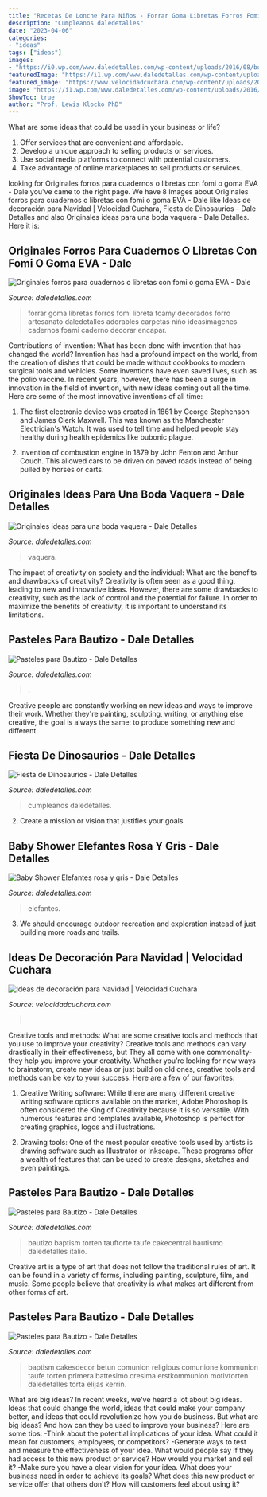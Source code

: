 ```yaml
---
title: "Recetas De Lonche Para Niños - Forrar Goma Libretas Forros Fomi Libreta Foamy Decorados Forro Artesanato Daledetalles Adorables Carpetas Niño Ideasimagenes Cadernos Foami Caderno Decorar Encapar"
description: "Cumpleanos daledetalles"
date: "2023-04-06"
categories:
- "ideas"
tags: ["ideas"]
images:
- "https://i0.wp.com/www.daledetalles.com/wp-content/uploads/2016/08/boda-vaquera13.jpg"
featuredImage: "https://i1.wp.com/www.daledetalles.com/wp-content/uploads/2016/06/pastel-para-bautizo9.jpg"
featured_image: "https://www.velocidadcuchara.com/wp-content/uploads/2016/11/NordicWare-RenoVC.jpg"
image: "https://i1.wp.com/www.daledetalles.com/wp-content/uploads/2016/02/baby-shower11.jpg?resize=600%2C800"
ShowToc: true
author: "Prof. Lewis Klocko PhD"
---
```



What are some ideas that could be used in your business or life?
1. Offer services that are convenient and affordable.
2. Develop a unique approach to selling products or services.
3. Use social media platforms to connect with potential customers. 
4. Take advantage of online marketplaces to sell products or services.

	

		
looking for Originales forros para cuadernos o libretas con fomi o goma EVA - Dale you've came to the right page. We have 8 Images about Originales forros para cuadernos o libretas con fomi o goma EVA - Dale like Ideas de decoración para Navidad | Velocidad Cuchara, Fiesta de Dinosaurios - Dale Detalles and also Originales ideas para una boda vaquera - Dale Detalles. Here it is:
		
    
## Originales Forros Para Cuadernos O Libretas Con Fomi O Goma EVA - Dale

<img loading=lazy src="https://i2.wp.com/www.daledetalles.com/wp-content/uploads/2016/08/forro-para-libreta-o-cuaderno36.jpg" onerror="this.onerror=null;this.src='https://tse4.mm.bing.net/th?id=OIP.gdBYQF6F5m-z0poEpavREAHaJ4&amp;pid=15.1';" alt="Originales forros para cuadernos o libretas con fomi o goma EVA - Dale">

_Source: daledetalles.com_

>forrar goma libretas forros fomi libreta foamy decorados forro artesanato daledetalles adorables carpetas niño ideasimagenes cadernos foami caderno decorar encapar. 

	

Contributions of invention: What has been done with invention that has changed the world?
Invention has had a profound impact on the world, from the creation of dishes that could be made without cookbooks to modern surgical tools and vehicles. Some inventions have even saved lives, such as the polio vaccine. In recent years, however, there has been a surge in innovation in the field of invention, with new ideas coming out all the time. Here are some of the most innovative inventions of all time:
1) The first electronic device was created in 1861 by George Stephenson and James Clerk Maxwell. This was known as the Manchester Electrician's Watch. It was used to tell time and helped people stay healthy during health epidemics like bubonic plague.

2) Invention of combustion engine in 1879 by John Fenton and Arthur Couch. This allowed cars to be driven on paved roads instead of being pulled by horses or carts.

    
## Originales Ideas Para Una Boda Vaquera - Dale Detalles

<img loading=lazy src="https://i0.wp.com/www.daledetalles.com/wp-content/uploads/2016/08/boda-vaquera13.jpg" onerror="this.onerror=null;this.src='https://tse3.mm.bing.net/th?id=OIP.FUI71cwJaFfODcmfzckJsQHaLH&amp;pid=15.1';" alt="Originales ideas para una boda vaquera - Dale Detalles">

_Source: daledetalles.com_

>vaquera. 

	

The impact of creativity on society and the individual: What are the benefits and drawbacks of creativity?
Creativity is often seen as a good thing, leading to new and innovative ideas. However, there are some drawbacks to creativity, such as the lack of control and the potential for failure. In order to maximize the benefits of creativity, it is important to understand its limitations.

    
## Pasteles Para Bautizo - Dale Detalles

<img loading=lazy src="https://i1.wp.com/www.daledetalles.com/wp-content/uploads/2016/06/pastel-para-bautizo9.jpg" onerror="this.onerror=null;this.src='https://tse2.mm.bing.net/th?id=OIP.UxZAr_mrE3nplCBEoUkskwHaJ4&amp;pid=15.1';" alt="Pasteles para Bautizo - Dale Detalles">

_Source: daledetalles.com_

>. 

	

Creative people are constantly working on new ideas and ways to improve their work. Whether they're painting, sculpting, writing, or anything else creative, the goal is always the same: to produce something new and different.

    
## Fiesta De Dinosaurios - Dale Detalles

<img loading=lazy src="https://i1.wp.com/www.daledetalles.com/wp-content/uploads/2016/02/28-6.jpg" onerror="this.onerror=null;this.src='https://tse3.mm.bing.net/th?id=OIP.L7U7mhTH71FqdH1DKhx63gHaFE&amp;pid=15.1';" alt="Fiesta de Dinosaurios - Dale Detalles">

_Source: daledetalles.com_

>cumpleanos daledetalles. 

	

2. Create a mission or vision that justifies your goals

    
## Baby Shower Elefantes Rosa Y Gris - Dale Detalles

<img loading=lazy src="https://i1.wp.com/www.daledetalles.com/wp-content/uploads/2016/02/baby-shower11.jpg?resize=600%2C800" onerror="this.onerror=null;this.src='https://tse3.mm.bing.net/th?id=OIP._M0eZ_g2HJpMp_do6tcXNAHaJ4&amp;pid=15.1';" alt="Baby Shower Elefantes rosa y gris - Dale Detalles">

_Source: daledetalles.com_

>elefantes. 

	

3. We should encourage outdoor recreation and exploration instead of just building more roads and trails.

    
## Ideas De Decoración Para Navidad | Velocidad Cuchara

<img loading=lazy src="https://www.velocidadcuchara.com/wp-content/uploads/2016/11/NordicWare-RenoVC.jpg" onerror="this.onerror=null;this.src='https://tse2.mm.bing.net/th?id=OIP.bkr85tVdzPkbJ3HAKUMOFwHaE9&amp;pid=15.1';" alt="Ideas de decoración para Navidad | Velocidad Cuchara">

_Source: velocidadcuchara.com_

>. 

	

Creative tools and methods: What are some creative tools and methods that you use to improve your creativity?
Creative tools and methods can vary drastically in their effectiveness, but They all come with one commonality- they help you improve your creativity. Whether you’re looking for new ways to brainstorm, create new ideas or just build on old ones, creative tools and methods can be key to your success. Here are a few of our favorites: 
1. Creative Writing software: While there are many different creative writing software options available on the market, Adobe Photoshop is often considered the King of Creativity because it is so versatile. With numerous features and templates available, Photoshop is perfect for creating graphics, logos and illustrations.

2. Drawing tools: One of the most popular creative tools used by artists is drawing software such as Illustrator or Inkscape. These programs offer a wealth of features that can be used to create designs, sketches and even paintings.

    
## Pasteles Para Bautizo - Dale Detalles

<img loading=lazy src="https://i2.wp.com/www.daledetalles.com/wp-content/uploads/2016/06/pastel-para-bautizo30.jpg" onerror="this.onerror=null;this.src='https://tse3.mm.bing.net/th?id=OIP.pkp-58lJfrfQPQYBAHHvNAHaJ4&amp;pid=15.1';" alt="Pasteles para Bautizo - Dale Detalles">

_Source: daledetalles.com_

>bautizo baptism torten tauftorte taufe cakecentral bautismo daledetalles italio. 

	

Creative art is a type of art that does not follow the traditional rules of art. It can be found in a variety of forms, including painting, sculpture, film, and music. Some people believe that creativity is what makes art different from other forms of art.

    
## Pasteles Para Bautizo - Dale Detalles

<img loading=lazy src="https://i1.wp.com/www.daledetalles.com/wp-content/uploads/2016/06/pastel-para-bautizo4.jpg?resize=551%2C826" onerror="this.onerror=null;this.src='https://tse3.mm.bing.net/th?id=OIP.B_8byrWUDgEANCSjfGwjGgHaLG&amp;pid=15.1';" alt="Pasteles para Bautizo - Dale Detalles">

_Source: daledetalles.com_

>baptism cakesdecor betun comunion religious comunione kommunion taufe torten primera battesimo cresima erstkommunion motivtorten daledetalles torta elijas kerrin. 

	

What are big ideas?
In recent weeks, we've heard a lot about big ideas. Ideas that could change the world, ideas that could make your company better, and ideas that could revolutionize how you do business. But what are big ideas? And how can they be used to improve your business? Here are some tips: 
-Think about the potential implications of your idea. What could it mean for customers, employees, or competitors? 
-Generate ways to test and measure the effectiveness of your idea. What would people say if they had access to this new product or service? How would you market and sell it? 
-Make sure you have a clear vision for your idea. What does your business need in order to achieve its goals? What does this new product or service offer that others don't? How will customers feel about using it?

